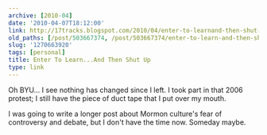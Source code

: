 ```yaml
---
archive: [2010-04]
date: '2010-04-07T18:12:00'
link: http://17tracks.blogspot.com/2010/04/enter-to-learnand-then-shut-up.html
old_paths: [/post/503667374, /post/503667374/enter-to-learn-and-then-shut-up]
slug: '1270663920'
tags: [personal]
title: Enter To Learn...And Then Shut Up
type: link
---
```


Oh BYU... I see nothing has changed since I left.  I took part in that
2006 protest; I still have the piece of duct tape that I put over my
mouth.

I was going to write a longer post about Mormon culture's fear of
controversy and debate, but I don't have the time now.  Someday maybe.

